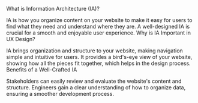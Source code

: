 What is Information Architecture (IA)?

IA is how you organize content on your website to make it easy for users to find what they need and understand where they are.
A well-designed IA is crucial for a smooth and enjoyable user experience.
Why is IA Important in UX Design?

IA brings organization and structure to your website, making navigation simple and intuitive for users.
It provides a bird's-eye view of your website, showing how all the pieces fit together, which helps in the design process.
Benefits of a Well-Crafted IA

Stakeholders can easily review and evaluate the website's content and structure.
Engineers gain a clear understanding of how to organize data, ensuring a smoother development process.